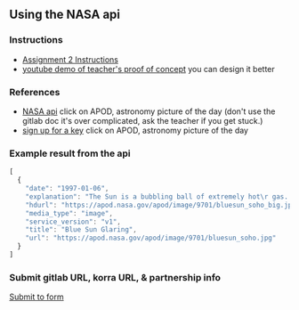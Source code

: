 ## Using the NASA api
### Instructions
* [Assignment 2 Instructions](https://docs.google.com/document/d/1-3qda6HvNfoIS8Tws1nuniwKClWBz0cQClqgk5IM6To/edit?usp=sharing)
* [youtube demo of teacher's proof of concept](https://youtu.be/YYjZ4kFJ3SI)  you can design it better
### References

* [NASA api](https://api.nasa.gov/) click on APOD, astronomy picture of the day  (don't use the gitlab doc it's over complicated, ask the teacher if you get stuck.)
* [sign up for a key](https://api.nasa.gov/#signUp) click on APOD, astronomy picture of the day

### Example result from the api
```JavaScript
[
  {
    "date": "1997-01-06",
    "explanation": "The Sun is a bubbling ball of extremely hot\r gas. In this false-color picture,\r light blue regions are extremely hot - over 1 million degrees,\r while dark blue regions are slightly cooler. The camera filter used\r was highly sensitive to the emission of highly charged iron ions,\r which trace the magnetic field\r of the Sun. The rich structure of\r the image shows the great complexity of the Sun's\r inner corona. A small active region can be seen just to the right and above center. This picture\r was taken in ultraviolet (extremely\r blue) light by the Extreme-ultraviolet Imaging Telescope\r (EIT) on board the Solar and Heliospheric Observatory\r (SOHO) spacecraft, which is orbiting the Sun\r just ahead of the Earth, at the L1 point.\r SOHO was launched in 1995 and will continually monitor the Sun\r for several years.",
    "hdurl": "https://apod.nasa.gov/apod/image/9701/bluesun_soho_big.jpg",
    "media_type": "image",
    "service_version": "v1",
    "title": "Blue Sun Glaring",
    "url": "https://apod.nasa.gov/apod/image/9701/bluesun_soho.jpg"
  }
]
```
### Submit gitlab URL, korra URL,  & partnership info
[Submit to form](https://forms.gle/V1mSQPnydPK88ERk9)
